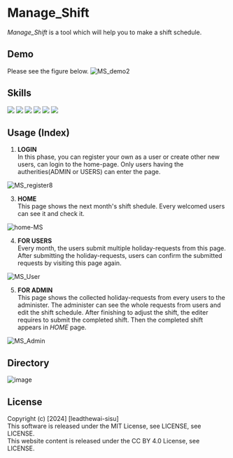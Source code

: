 # Manage_Shift
*Manage_Shift* is a tool which will help you to make a shift schedule.  

## Demo
Please see the figure below.
![MS_demo2](https://github.com/leadtheway-sisu/Manage_Shift/assets/173324629/8ed91bb4-430d-4db5-8123-366faa26eb99)

## Skills
<img src="https://img.shields.io/badge/-Java-007396.svg?logo=java&style=plastic"> <img src="https://img.shields.io/badge/-Javascript-F7DF1E.svg?logo=javascript&style=plastic"> <img src="https://img.shields.io/badge/-Html5-E34F26.svg?logo=html5&style=plastic"> <img src="https://img.shields.io/badge/-Css3-1572B6.svg?logo=css3&style=plastic"> <img src="https://img.shields.io/badge/-Mysql-4479A1.svg?logo=mysql&style=plastic"> <img src="https://img.shields.io/badge/-Spring%20Security-82AE4.svg?logo=java&style=plastic">

## Usage (Index)
1. **LOGIN**  
In this phase, you can register your own as a user or create other new users, can login to the home-page. Only users having the autherities(ADMIN or USERS) can enter the page.

![MS_register8](https://github.com/leadtheway-sisu/Manage_Shift/assets/173324629/497cb7e3-b820-44e0-a6ff-e337c5165803)
  
3. **HOME**  
This page shows the next month's shift shedule. Every welcomed users can see it and check it.

![home-MS](https://github.com/leadtheway-sisu/Manage_Shift/assets/173324629/f6e99e55-b86a-4d59-9c68-79f472d4c95e)

4. **FOR USERS**  
Every month, the users submit multiple holiday-requests from this page. After submitting the holiday-requests, users can confirm the submitted requests by visiting this page again.

![MS_User](https://github.com/leadtheway-sisu/Manage_Shift/assets/173324629/c736048c-5d4c-49da-a1f1-a110ca47e0d7)


5. **FOR ADMIN**  
This page shows the collected holiday-requests from every users to the administer. The administer can see the whole requests from users and edit the shift schedule. After finishing to adjust the shift, the editer requires to submit the completed shift. Then the completed shift appears in *HOME* page.  

![MS_Admin](https://github.com/leadtheway-sisu/Manage_Shift/assets/173324629/11a32b2b-1ac3-4cba-b130-8f242b9045e5)

## Directory
![image](https://github.com/leadtheway-sisu/Manage_Shift/assets/173324629/fa3f4350-4dab-4c49-8813-28d2f09589c8)

## License
Copyright (c) [2024] [leadthewai-sisu]  
This software is released under the MIT License, see LICENSE, see LICENSE.  
This website content is released under the CC BY 4.0 License, see LICENSE.
